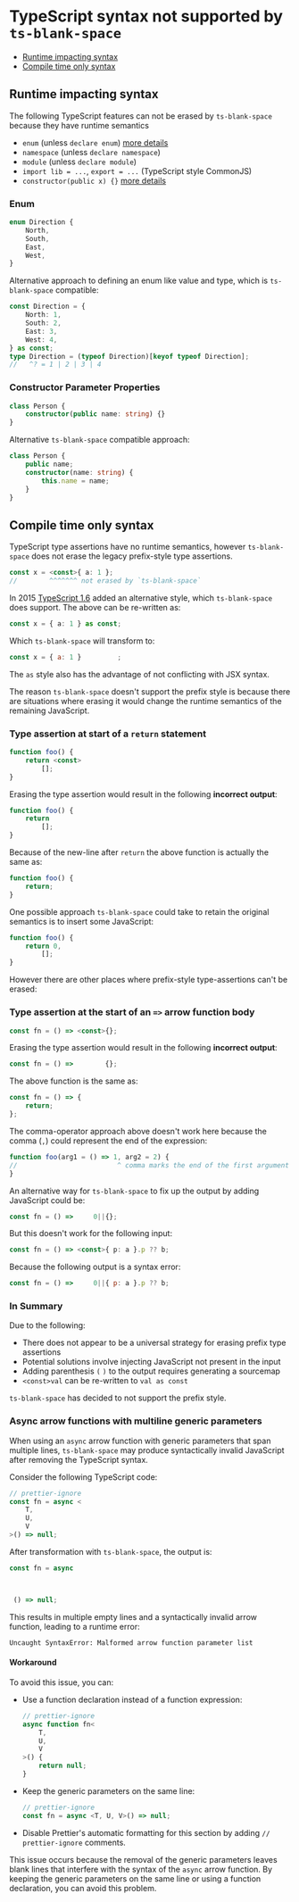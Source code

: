 # TypeScript syntax not supported by `ts-blank-space`

-   [Runtime impacting syntax](#runtime-impacting-syntax)
-   [Compile time only syntax](#compile-time-only-syntax)

## Runtime impacting syntax

The following TypeScript features can not be erased by `ts-blank-space` because they have runtime semantics

-   `enum` (unless `declare enum`) [more details](#enum)
-   `namespace` (unless `declare namespace`)
-   `module` (unless `declare module`)
-   `import lib = ...`, `export = ...` (TypeScript style CommonJS)
-   `constructor(public x) {}` [more details](#constructor-parameter-properties)

### Enum

```typescript
enum Direction {
    North,
    South,
    East,
    West,
}
```

Alternative approach to defining an enum like value and type, which is `ts-blank-space` compatible:

```typescript
const Direction = {
    North: 1,
    South: 2,
    East: 3,
    West: 4,
} as const;
type Direction = (typeof Direction)[keyof typeof Direction];
//   ^? = 1 | 2 | 3 | 4
```

### Constructor Parameter Properties

```typescript
class Person {
    constructor(public name: string) {}
}
```

Alternative `ts-blank-space` compatible approach:

```typescript
class Person {
    public name;
    constructor(name: string) {
        this.name = name;
    }
}
```

## Compile time only syntax

TypeScript type assertions have no runtime semantics, however `ts-blank-space` does not erase the legacy prefix-style type assertions.

<!-- prettier-ignore -->
```typescript
const x = <const>{ a: 1 };
//        ^^^^^^^ not erased by `ts-blank-space`
```

In 2015 [TypeScript 1.6](https://www.typescriptlang.org/docs/handbook/release-notes/typescript-1-6.html#new-tsx-file-extension-and-as-operator) added an alternative style, which `ts-blank-space` does support. The above can be re-written as:

<!-- prettier-ignore -->
```typescript
const x = { a: 1 } as const;
```

Which `ts-blank-space` will transform to:

<!-- prettier-ignore -->
```javascript
const x = { a: 1 }         ;
```

The `as` style also has the advantage of not conflicting with JSX syntax.

The reason `ts-blank-space` doesn't support the prefix style is because there are situations where erasing it would change the runtime semantics of the remaining JavaScript.

### Type assertion at start of a `return` statement

<!-- prettier-ignore -->
```typescript
function foo() {
    return <const>
        [];
}
```

Erasing the type assertion would result in the following **incorrect output**:

<!-- prettier-ignore -->
```javascript
function foo() {
    return
        [];
}
```

Because of the new-line after `return` the above function is actually the same as:

<!-- prettier-ignore -->
```javascript
function foo() {
    return;
}
```

One possible approach `ts-blank-space` could take to retain the original semantics is to insert some JavaScript:

<!-- prettier-ignore -->
```javascript
function foo() {
    return 0,
        [];
}
```

However there are other places where prefix-style type-assertions can't be erased:

### Type assertion at the start of an `=>` arrow function body

<!-- prettier-ignore -->
```typescript
const fn = () => <const>{};
```

Erasing the type assertion would result in the following **incorrect output**:

<!-- prettier-ignore -->
```javascript
const fn = () =>        {};
```

The above function is the same as:

<!-- prettier-ignore -->
```javascript
const fn = () => {
    return;
};
```

The comma-operator approach above doesn't work here because the comma (`,`) could represent the end of the expression:

<!-- prettier-ignore -->
```javascript
function foo(arg1 = () => 1, arg2 = 2) {
//                         ^ comma marks the end of the first argument
}
```

An alternative way for `ts-blank-space` to fix up the output by adding JavaScript could be:

<!-- prettier-ignore -->
```javascript
const fn = () =>     0||{};
```

But this doesn't work for the following input:

<!-- prettier-ignore -->
```typescript
const fn = () => <const>{ p: a }.p ?? b;
```

Because the following output is a syntax error:

<!-- prettier-ignore -->
```javascript
const fn = () =>     0||{ p: a }.p ?? b;
```

### In Summary

Due to the following:

-   There does not appear to be a universal strategy for erasing prefix type assertions
-   Potential solutions involve injecting JavaScript not present in the input
-   Adding parenthesis `(` `)` to the output requires generating a sourcemap
-   `<const>val` can be re-written to `val as const`

`ts-blank-space` has decided to not support the prefix style.

### Async arrow functions with multiline generic parameters

When using an `async` arrow function with generic parameters that span multiple lines, `ts-blank-space` may produce syntactically invalid JavaScript after removing the TypeScript syntax.

Consider the following TypeScript code:

```typescript
// prettier-ignore
const fn = async <
    T,
    U,
    V
>() => null;
```

After transformation with `ts-blank-space`, the output is:

```javascript
const fn = async



 () => null;
```

This results in multiple empty lines and a syntactically invalid arrow function, leading to a runtime error:

```
Uncaught SyntaxError: Malformed arrow function parameter list
```

#### Workaround

To avoid this issue, you can:

-   Use a function declaration instead of a function expression:

    ```typescript
    // prettier-ignore
    async function fn<
        T,
        U,
        V
    >() {
        return null;
    }
    ```

-   Keep the generic parameters on the same line:

    ```typescript
    // prettier-ignore
    const fn = async <T, U, V>() => null;
    ```

-   Disable Prettier's automatic formatting for this section by adding `// prettier-ignore` comments.

This issue occurs because the removal of the generic parameters leaves blank lines that interfere with the syntax of the `async` arrow function. By keeping the generic parameters on the same line or using a function declaration, you can avoid this problem.
